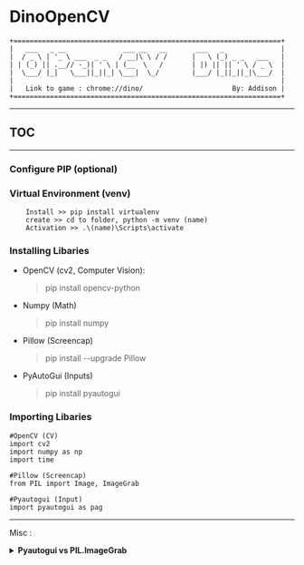 # DinoOpenCV
```
+==================================================================+
|   ___   _ __              ___ __   __       ___   _              |
|  / _ \ | '_ \ ___  _ _   / __|\ \ / /      |   \ (_) _ _   ___   |
| | (_) || .__// -_)| ' \ | (__  \   /       | |) || || ' \ / _ \  |
|  \___/ |_|   \___||_||_| \___|  \_/        |___/ |_||_||_|\___/  |
|                                                                  |
|   Link to game : chrome://dino/   	               By: Addison |
+==================================================================+
```  
-----------------------------------
## TOC   
 
-----------------------------------
### Configure PIP (optional)




### Virtual Environment (venv)
```
	Install >> pip install virtualenv
	create >> cd to folder, python -m venv (name)
	Activation >> .\(name)\Scripts\activate
```

### Installing Libaries
* OpenCV (cv2, Computer Vision):
	>pip install opencv-python

* Numpy (Math)
    >pip install numpy

* Pillow (Screencap)
    >pip install --upgrade Pillow

* PyAutoGui (Inputs)
    >pip install pyautogui


### Importing Libaries
```
#OpenCV (CV)
import cv2 
import numpy as np
import time

#Pillow (Screencap)
from PIL import Image, ImageGrab

#Pyautogui (Input)
import pyautogui as pag
```



-----------------------------------
Misc : <br>
<details>
    <summary><b>Pyautogui vs PIL.ImageGrab</b></summary>
    <p>pyautogui captures the full screen, ImageGrab can capture a <u>specific part</u> of a screen.</p>
</details>

